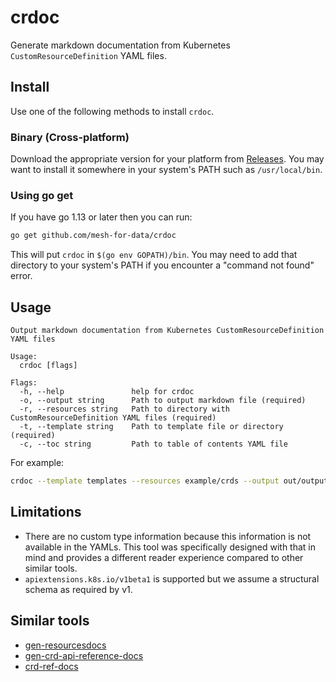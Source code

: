 # crdoc

Generate markdown documentation from Kubernetes `CustomResourceDefinition` YAML files.

## Install

Use one of the following methods to install `crdoc`.

### Binary (Cross-platform) 

Download the appropriate version for your platform from [Releases](https://github.com/mesh-for-data/crdoc/releases/latest).
You may want to install it somewhere in your system's PATH such as `/usr/local/bin`.

### Using go get

If you have go 1.13 or later then you can run:

```bash
go get github.com/mesh-for-data/crdoc
```

This will put `crdoc` in `$(go env GOPATH)/bin`. You may need to add that directory to your system's PATH if you encounter a "command not found" error.

## Usage

```
Output markdown documentation from Kubernetes CustomResourceDefinition YAML files

Usage:
  crdoc [flags]

Flags:
  -h, --help               help for crdoc
  -o, --output string      Path to output markdown file (required)
  -r, --resources string   Path to directory with CustomResourceDefinition YAML files (required)
  -t, --template string    Path to template file or directory (required)
  -c, --toc string         Path to table of contents YAML file
```

For example:

```bash
crdoc --template templates --resources example/crds --output out/output.md
```

## Limitations

- There are no custom type information because this information is not available in the YAMLs. This tool was specifically designed with that in mind and provides a different reader experience compared to other similar tools.
- `apiextensions.k8s.io/v1beta1` is supported but we assume a structural schema as required by v1.

## Similar tools

- [gen-resourcesdocs](https://github.com/kubernetes-sigs/reference-docs/tree/master/gen-resourcesdocs)
- [gen-crd-api-reference-docs](https://github.com/ahmetb/gen-crd-api-reference-docs)
- [crd-ref-docs](https://github.com/elastic/crd-ref-docs)

